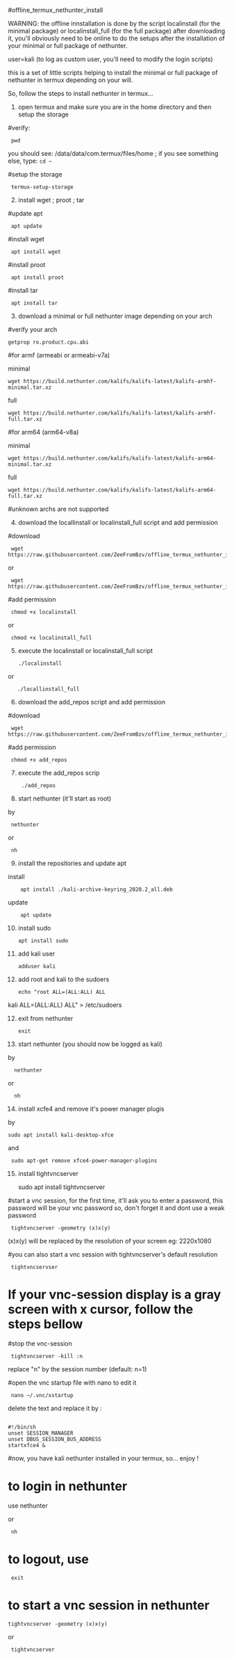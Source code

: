 #offline_termux_nethunter_install

WARNING: the offline innstallation is done by the script localinstall (for the minimal package) or localinstall_full (for the full package) after downloading it, you'll obviously need to be online to do the setups after the installation of your minimal or full package of nethunter.


user=kali (to log as custom user, you'll need to modify the login scripts)

this is a set of little scripts helping to install the minimal or full package of nethunter in termux
depending on your will.

So, follow the steps to install nethunter in termux...



1) open termux and make sure you are in the home directory and then setup the storage

  #verify: 

     pwd

you should see: /data/data/com.termux/files/home ; if you see something else, type: `cd ~`

  #setup the storage

     termux-setup-storage

2) install wget ; proot ; tar

#update apt

     apt update

#install wget

     apt install wget 

#install proot 

     apt install proot 

#install tar

     apt install tar


3) download a minimal or full nethunter image depending on your arch

#verify your arch

    getprop ro.product.cpu.abi

#for armf (armeabi or armeabi-v7a)

minimal

    wget https://build.nethunter.com/kalifs/kalifs-latest/kalifs-armhf-minimal.tar.xz

full

    wget https://build.nethunter.com/kalifs/kalifs-latest/kalifs-armhf-full.tar.xz

#for arm64 (arm64-v8a)

minimal

    wget https://build.nethunter.com/kalifs/kalifs-latest/kalifs-arm64-minimal.tar.xz

full

    wget https://build.nethunter.com/kalifs/kalifs-latest/kalifs-arm64-full.tar.xz

#unknown archs are not supported

4) download the locallinstall or localinstall_full script and add permission

  #download

     wget https://raw.githubusercontent.com/ZeeFromBzv/offline_termux_nethunter_install/main/localinstall

or
    
     wget https://raw.githubusercontent.com/ZeeFromBzv/offline_termux_nethunter_install/main/localinstall_full
  
  #add permission

     chmod +x localinstall

or

     chmod +x localinstall_full

5) execute the localinstall or localinstall_full script

       ./localinstall

or

       ./locallinstall_full

6) download the add_repos script and add permission

  #download

     wget https://raw.githubusercontent.com/ZeeFromBzv/offline_termux_nethunter_install/main/add_repos

  #add permission

     chmod +x add_repos

7) execute the add_repos scrip

        ./add_repos

8) start nethunter (it'll start as root)

by

     nethunter

or

     nh

9) install the repositories and update apt

install

        apt install ./kali-archive-keyring_2020.2_all.deb

update

        apt update

10) install sudo

        apt install sudo

11) add kali user

        adduser kali

11) add root and kali to the sudoers

        echo "root ALL=(ALL:ALL) ALL 
kali ALL=(ALL:ALL) ALL" > /etc/sudoers

12) exit from nethunter

        exit

13) start nethunter (you should now be logged as kali)

by        

      nethunter

or

      nh

14) install xcfe4 and remove it's power manager plugis

by

    sudo apt install kali-desktop-xfce

and

     sudo apt-get remove xfce4-power-manager-plugins


15) install tightvncserver

     sudo apt install tightvncserver

#start a vnc session, for the first time, it'll ask you to enter a password, this password will be your vnc password so, don't forget it and dont use a weak password

     tightvncserver -geometry (x)x(y)

(x)x(y) will be replaced by the resolution of your screen eg: 2220x1080

#you can also start a vnc session with tightvncserver's default resolution

     tightvncservser

# If your vnc-session display is a gray screen with x cursor, follow the steps bellow

#stop the vnc-session

     tightvncserver -kill :n

replace "n" by the session number (default: n=1)

#open the vnc startup file with nano to edit it

     nano ~/.vnc/xstartup

delete the text and replace it by :
```

#!/bin/sh
unset SESSION_MANAGER
unset DBUS_SESSION_BUS_ADDRESS
startxfce4 &

```



#now, you have kali nethunter installed in your termux, so... enjoy !

# to login in nethunter

use
     nethunter

or

     nh

# to logout, use
     
     exit

# to start a vnc session in nethunter

    tightvncserver -geometry (x)x(y)

or

     tightvncserver


